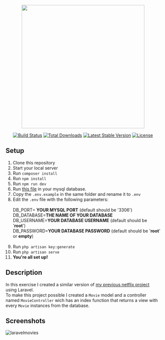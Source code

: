 <p align="center"><img src="https://s29.postimg.cc/xqf5iv9kn/laravel_logo_white.png" width="400"></p>

<p align="center">
<a href="https://travis-ci.org/laravel/framework"><img src="https://travis-ci.org/laravel/framework.svg" alt="Build Status"></a>
<a href="https://packagist.org/packages/laravel/framework"><img src="https://poser.pugx.org/laravel/framework/d/total.svg" alt="Total Downloads"></a>
<a href="https://packagist.org/packages/laravel/framework"><img src="https://poser.pugx.org/laravel/framework/v/stable.svg" alt="Latest Stable Version"></a>
<a href="https://packagist.org/packages/laravel/framework"><img src="https://poser.pugx.org/laravel/framework/license.svg" alt="License"></a>
</p>

## Setup
1. Clone this repository
2. Start your local server
3. Run ```composer install```
4. Run ```npm install```
5. Run ```npm run dev```
6. Run [this file](movies.sql) in your mysql database.
7. Copy the ```.env.example``` in the same folder and rename it to ```.env```
8. Edit the ```.env``` file  with the following parameters: <br> <br>
DB_PORT= **YOUR MYSQL PORT** (default should be '3306')<br>
DB_DATABASE=**THE NAME OF YOUR DATABASE**<br>
DB_USERNAME=**YOUR DATABASE USERNAME** (default should be '**root**')<br>
DB_PASSWORD=**YOUR DATABASE PASSWORD** (default should be '**root**' or **empty**)<br><br>
9. Run ```php artisan key:generate```<br>
10. Run ```php artisan serve```<br>
11. **You're all set up!**

## Description
In this exercise I created a similar version of [my previous netflix project](https://github.com/Obez99/vue-boolflix) using Laravel.<br>
To make this project possible I created a ```Movie``` model and a controller named ```MovieController``` wich has an index function that returns a view with every ```Movie``` instances from the database.


## Screenshots

![laravelmovies](https://user-images.githubusercontent.com/85038274/151713372-69eeb387-5b9a-4a65-9d82-5155ffb3b086.PNG)
